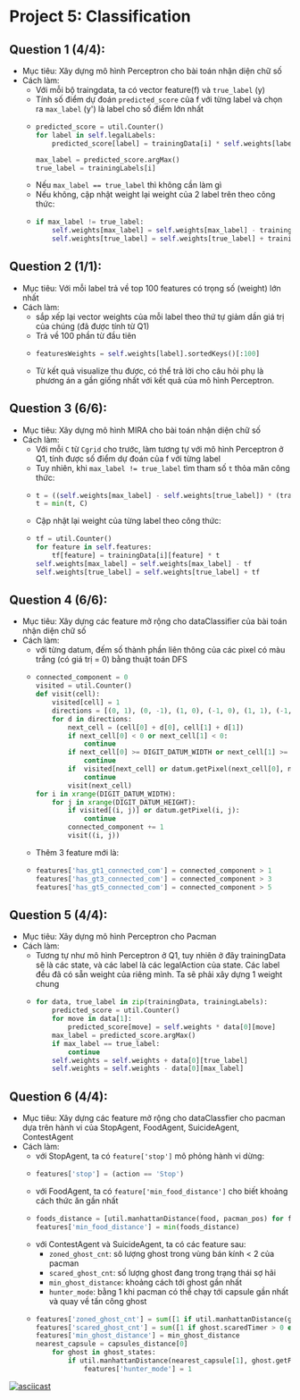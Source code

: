 Project 5: Classification
=============================

## Question 1 (4/4):
+ Mục tiêu: Xây dựng mô hình Perceptron cho bài toán nhận diện chữ số
+ Cách làm:
  + Với mỗi bộ traingdata, ta có vector feature(f) và `true_label` (y)
  + Tính số điểm dự đoán `predicted_score` của f với từng label và chọn ra `max_label` (y') là label cho số điểm lớn nhất
  + 
    ```python
    predicted_score = util.Counter()
    for label in self.legalLabels:
        predicted_score[label] = trainingData[i] * self.weights[label]

    max_label = predicted_score.argMax()
    true_label = trainingLabels[i]
    ```
  + Nếu `max_label == true_label` thì không cần làm gì
  + Nếu không, cập nhật weight lại weight của 2 label trên theo công thức:
  + 
    ```python
    if max_label != true_label:
        self.weights[max_label] = self.weights[max_label] - trainingData[i]
        self.weights[true_label] = self.weights[true_label] + trainingData[i]
    ```

## Question 2 (1/1):
+ Mục tiêu: Với mỗi label trả về top 100 features có trọng số (weight) lớn nhất
+ Cách làm:
  + sắp xếp lại vector weights của mỗi label theo thứ tự giảm dần giá trị của chúng (đã được tính từ Q1)
  + Trả về 100 phần từ đầu tiên
  + 
    ```python
    featuresWeights = self.weights[label].sortedKeys()[:100]
    ```
  + Từ kết quả visualize thu được, có thể trả lời cho câu hỏi phụ là phương án a gần giống nhất với kết quả của mô hình Perceptron.

## Question 3 (6/6):
+ Mục tiêu: Xây dựng mô hình MIRA cho bài toán nhận diện chữ số
+ Cách làm:
  + Với mỗi `C` từ `Cgrid` cho trước, làm tương tự với mô hình Perceptron ở Q1, tính được số điểm dự đoán của f với từng label
  + Tuy nhiên, khi `max_label != true_label` tìm tham số `t` thỏa mãn công thức:
  + 
    ```python
    t = ((self.weights[max_label] - self.weights[true_label]) * (trainingData[i]) + 1.0) / (trainingData[i] * trainingData[i] * 2)
    t = min(t, C)
    ```
  + Cập nhật lại weight của từng label theo công thức:
  + 
    ```python
    tf = util.Counter()
    for feature in self.features:
        tf[feature] = trainingData[i][feature] * t
    self.weights[max_label] = self.weights[max_label] - tf
    self.weights[true_label] = self.weights[true_label] + tf
    ```

## Question 4 (6/6):
+ Mục tiêu: Xây dựng các feature mở rộng cho dataClassifier của bài toán nhận diện chữ số
+ Cách làm:
  + với từng datum, đếm số thành phần liên thông của các pixel có màu trắng (có giá trị = 0) bằng thuật toán DFS
  + 
    ```python
    connected_component = 0
    visited = util.Counter()
    def visit(cell):
        visited[cell] = 1
        directions = [(0, 1), (0, -1), (1, 0), (-1, 0), (1, 1), (-1, -1), (-1, 1), (1, -1)]
        for d in directions:
            next_cell = (cell[0] + d[0], cell[1] + d[1])
            if next_cell[0] < 0 or next_cell[1] < 0:
                continue 
            if next_cell[0] >= DIGIT_DATUM_WIDTH or next_cell[1] >= DIGIT_DATUM_HEIGHT:
                continue
            if  visited[next_cell] or datum.getPixel(next_cell[0], next_cell[1]):
                continue
            visit(next_cell)
    for i in xrange(DIGIT_DATUM_WIDTH):
        for j in xrange(DIGIT_DATUM_HEIGHT):
            if visited[(i, j)] or datum.getPixel(i, j):
                continue
            connected_component += 1
            visit((i, j))
    ```
  + Thêm 3 feature mới là:
  + 
    ```python
    features['has_gt1_connected_com'] = connected_component > 1
    features['has_gt3_connected_com'] = connected_component > 3
    features['has_gt5_connected_com'] = connected_component > 5
    ```

## Question 5 (4/4):
+ Mục tiêu: Xây dựng mô hình Perceptron cho Pacman
+ Cách làm:
  + Tương tự như mô hình Perceptron ở Q1, tuy nhiên ở đây trainingData sẽ là các state, và các label là các legalAction của state. Các label đều đã có sẵn weight của riêng mình. Ta sẽ phải xây dựng 1 weight chung
  + 
    ```python
    for data, true_label in zip(trainingData, trainingLabels):
        predicted_score = util.Counter()    
        for move in data[1]:
            predicted_score[move] = self.weights * data[0][move]
        max_label = predicted_score.argMax()
        if max_label == true_label:
            continue
        self.weights = self.weights + data[0][true_label]
        self.weights = self.weights - data[0][max_label]
    ```

## Question 6 (4/4):
+ Mục tiêu: Xây dựng các feature mở rộng cho dataClassfier cho pacman dựa trên hành vi của StopAgent, FoodAgent, SuicideAgent, ContestAgent
+ Cách làm:
  + với StopAgent, ta có `feature['stop']` mô phỏng hành vi dừng:
  + 
    ```python
    features['stop'] = (action == 'Stop')
    ```
  + với FoodAgent, ta có `feature['min_food_distance']` cho biết khoảng cách thức ăn gần nhất
  + 
    ```python
    foods_distance = [util.manhattanDistance(food, pacman_pos) for food in foods]
    features['min_food_distance'] = min(foods_distance)
    ```
  + với ContestAgent và SuicideAgent, ta có các feature sau:
    + `zoned_ghost_cnt`: sô lượng ghost trong vùng bán kính < 2 của pacman
    + `scared_ghost_cnt`: số lượng ghost đang trong trạng thái sợ hãi
    + `min_ghost_distance`: khoảng cách tới ghost gần nhất
    + `hunter_mode`: bằng 1 khi pacman có thể chạy tới capsule gần nhất và quay về tấn công ghost
  + 
    ```python
    features['zoned_ghost_cnt'] = sum([1 if util.manhattanDistance(ghost.getPosition(), pacman_pos) < 2 else 0 for ghost in ghost_states])
    features['scared_ghost_cnt'] = sum([1 if ghost.scaredTimer > 0 else 0 for ghost in ghost_states])
    features['min_ghost_distance'] = min_ghost_distance
    nearest_capsule = capsules_distance[0]
        for ghost in ghost_states:
            if util.manhattanDistance(nearest_capsule[1], ghost.getPosition()) + nearest_capsule[0] <= ghost.scaredTimer:
                features['hunter_mode'] = 1
    ```

[![asciicast](https://asciinema.org/a/rKzFnRyuI4D3jIwJ2pBowDw4K.svg)](https://asciinema.org/a/rKzFnRyuI4D3jIwJ2pBowDw4K?speed=10)